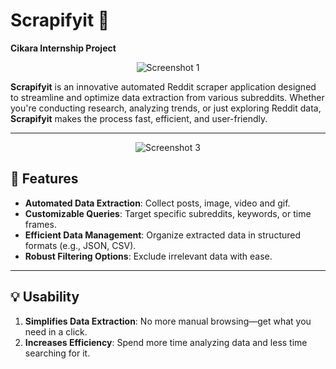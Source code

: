 # Scrapifyit 🤖  
**Cikara Internship Project**

<div align="center"> <img src="https://github.com/user-attachments/assets/edb82f44-a7e2-4716-a590-fd62e01ab81b" alt="Screenshot 1"> </div>


**Scrapifyit** is an innovative automated Reddit scraper application designed to streamline and optimize data extraction from various subreddits. Whether you're conducting research, analyzing trends, or just exploring Reddit data, **Scrapifyit** makes the process fast, efficient, and user-friendly.

---

<div align="center"> <img src="https://github.com/user-attachments/assets/00d97b89-9988-43ca-b207-23b8a1dc0027" alt="Screenshot 3"> </div>


## 🚀 Features  
- **Automated Data Extraction**: Collect posts, image, video and gif.  
- **Customizable Queries**: Target specific subreddits, keywords, or time frames.  
- **Efficient Data Management**: Organize extracted data in structured formats (e.g., JSON, CSV).  
- **Robust Filtering Options**: Exclude irrelevant data with ease.  

---

## 💡 Usability  
1. **Simplifies Data Extraction**: No more manual browsing—get what you need in a click.  
2. **Increases Efficiency**: Spend more time analyzing data and less time searching for it.  
